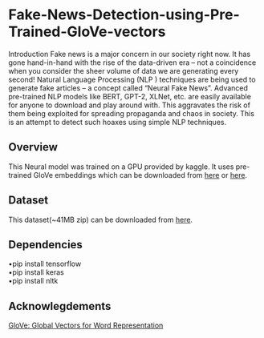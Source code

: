 # Fake-News-Detection-using-Pre-Trained-GloVe-vectors
Introduction
Fake news is a major concern in our society right now. It has gone hand-in-hand with the rise of the data-driven era – not a coincidence when you consider the sheer volume of data we are generating every second! Natural Language Processing (NLP ) techniques are being used to generate fake articles – a concept called “Neural Fake News”. Advanced pre-trained NLP models like BERT, GPT-2, XLNet, etc. are easily available for anyone to download and play around with. This aggravates the risk of them being exploited for spreading propaganda and chaos in society. This is an attempt to detect such hoaxes using simple NLP techniques.

## Overview
This Neural model was trained on a GPU provided by kaggle. It uses pre-trained GloVe embeddings which can be downloaded from [here](https://nlp.stanford.edu/projects/glove/) or [here](https://www.kaggle.com/jdpaletto/glove-global-vectors-for-word-representation).

## Dataset
This dataset(~41MB zip) can be downloaded from [here](https://www.kaggle.com/clmentbisaillon/fake-and-real-news-dataset).

## Dependencies
•pip install tensorflow\
•pip install keras\
•pip install nltk

## Acknowlegdements
[GloVe: Global Vectors for Word Representation](https://nlp.stanford.edu/projects/glove/)
